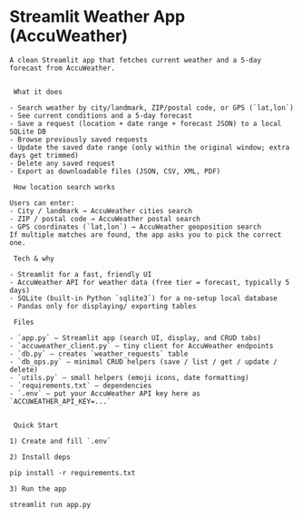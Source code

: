  # Streamlit Weather App (AccuWeather)

    A clean Streamlit app that fetches current weather and a 5-day forecast from AccuWeather.

    
     What it does

    - Search weather by city/landmark, ZIP/postal code, or GPS (`lat,lon`)
    - See current conditions and a 5-day forecast
    - Save a request (location + date range + forecast JSON) to a local SQLite DB
    - Browse previously saved requests
    - Update the saved date range (only within the original window; extra days get trimmed)
    - Delete any saved request
    - Export as downloadable files (JSON, CSV, XML, PDF) 

     How location search works

    Users can enter:
    - City / landmark → AccuWeather cities search  
    - ZIP / postal code → AccuWeather postal search  
    - GPS coordinates (`lat,lon`) → AccuWeather geoposition search  
    If multiple matches are found, the app asks you to pick the correct one.

     Tech & why

    - Streamlit for a fast, friendly UI
    - AccuWeather API for weather data (free tier = forecast, typically 5 days)
    - SQLite (built-in Python `sqlite3`) for a no-setup local database
    - Pandas only for displaying/ exporting tables

     Files

    - `app.py` — Streamlit app (search UI, display, and CRUD tabs)
    - `accuweather_client.py` — tiny client for AccuWeather endpoints
    - `db.py` — creates `weather_requests` table
    - `db_ops.py` — minimal CRUD helpers (save / list / get / update / delete)
    - `utils.py` — small helpers (emoji icons, date formatting)
    - `requirements.txt` — dependencies
    - `.env` — put your AccuWeather API key here as `ACCUWEATHER_API_KEY=...`

      
     Quick Start

    1) Create and fill `.env` 
  
    2) Install deps
    
    pip install -r requirements.txt
   
    3) Run the app
   
    streamlit run app.py
 

